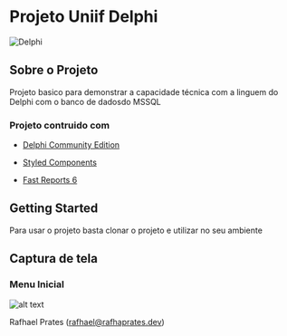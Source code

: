 # Projeto Uniif Delphi

![Delphi](https://www.embarcadero.com/images/logos/logo-page/Delphi_FINAL_ICONS_1024.png")


## Sobre o Projeto

Projeto basico para demonstrar a capacidade técnica com a linguem do Delphi com o banco de dadosdo MSSQL


### Projeto contruido com 

- [Delphi Community Edition](https://www.embarcadero.com/br/products/delphi)

- [Styled Components](https://styled-components.com/) 

- [Fast Reports 6](https://www.fast-report.com/pt/)


## Getting Started

Para usar o projeto basta clonar o projeto e utilizar no seu ambiente 

## Captura de tela

### Menu Inicial 

![alt text](https://i.ibb.co/fMQgc0C/Screenshot-1.png)


Rafhael Prates (rafhael@rafhaprates.dev)
